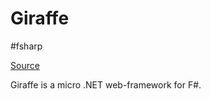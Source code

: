 # Giraffe
#fsharp

[Source](https://github.com/giraffe-fsharp/Giraffe)

Giraffe is a micro .NET web-framework for F#.